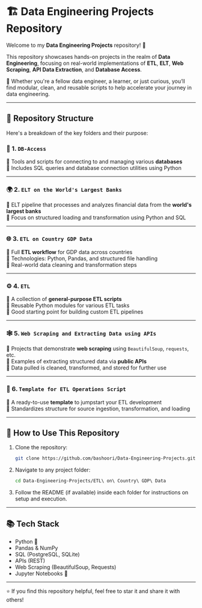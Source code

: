 

# 🏗️ Data Engineering Projects Repository

Welcome to my **Data Engineering Projects** repository! 🎯

This repository showcases hands-on projects in the realm of **Data Engineering**, focusing on real-world implementations of **ETL**, **ELT**, **Web Scraping**, **API Data Extraction**, and **Database Access**.

🧰 Whether you're a fellow data engineer, a learner, or just curious, you’ll find modular, clean, and reusable scripts to help accelerate your journey in data engineering.

---

## 📁 Repository Structure

Here's a breakdown of the key folders and their purpose:

### 📌 1. `DB-Access`
🔹 Tools and scripts for connecting to and managing various **databases**  
🔹 Includes SQL queries and database connection utilities using Python

---

### 🌍 2. `ELT on the World's Largest Banks`
🔹 ELT pipeline that processes and analyzes financial data from the **world's largest banks**  
🔹 Focus on structured loading and transformation using Python and SQL

---

### 🌐 3. `ETL on Country GDP Data`
🔹 Full **ETL workflow** for GDP data across countries  
🔹 Technologies: Python, Pandas, and structured file handling  
🔹 Real-world data cleaning and transformation steps

---

### ⚙️ 4. `ETL`
🔹 A collection of **general-purpose ETL scripts**  
🔹 Reusable Python modules for various ETL tasks  
🔹 Good starting point for building custom ETL pipelines

---

### 🕸️ 5. `Web Scraping and Extracting Data using APIs`
🔹 Projects that demonstrate **web scraping** using `BeautifulSoup`, `requests`, etc.  
🔹 Examples of extracting structured data via **public APIs**  
🔹 Data pulled is cleaned, transformed, and stored for further use

---

### 🧱 6. `Template for ETL Operations Script`
🔹 A ready-to-use **template** to jumpstart your ETL development  
🔹 Standardizes structure for source ingestion, transformation, and loading

---

## 🚀 How to Use This Repository

1. Clone the repository:
   ```bash
   git clone https://github.com/bashoori/Data-Engineering-Projects.git
   ```

2. Navigate to any project folder:
   ```bash
   cd Data-Engineering-Projects/ETL\ on\ Country\ GDP\ Data
   ```

3. Follow the README (if available) inside each folder for instructions on setup and execution.

---

## 📚 Tech Stack

- Python 🐍
- Pandas & NumPy
- SQL (PostgreSQL, SQLite)
- APIs (REST)
- Web Scraping (BeautifulSoup, Requests)
- Jupyter Notebooks 📓

---

⭐️ If you find this repository helpful, feel free to star it and share it with others!

